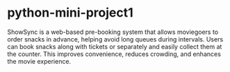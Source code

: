 # python-mini-project1
ShowSync is a web-based pre-booking system that allows moviegoers to order snacks in advance, helping avoid long queues during intervals. Users can book snacks along with tickets or separately and easily collect them at the counter. This improves convenience, reduces crowding, and enhances the movie experience.

